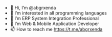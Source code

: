 - 👋 Hi, I’m @abgrxenda
- 👀 I’m interested in all programming languages
- 🌱 I’m ERP System Integration Professional
- 💞️ I’m Web & Mobile Application Developer
- 📫 How to reach me https://t.me/abgrxenda

<!---
abgrxenda/abgrxenda is a ✨ special ✨ repository because its `README.md` (this file) appears on your GitHub profile.
You can click the Preview link to take a look at your changes.
--->
